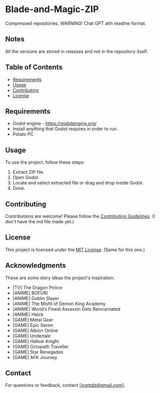 # Blade-and-Magic-ZIP
Compressed repositories. WARNING! Chat GPT ahh readme format.

## Notes
All the versions are stored in releases and not in the repository itself.

## Table of Contents
- [Requirements](#requirements)
- [Usage](#usage)
- [Contributing](#contributing)
- [License](#license)

## Requirements
- Godot engine - https://godotengine.org/
- Install anything that Godot requires in order to run.
- Potato PC

## Usage
To use the project, follow these steps:
1. Extract ZIP file.
2. Open Godot.
3. Locate and select extracted file or drag and drop inside Godot.
4. Done.

## Contributing
Contributions are welcome! Please follow the [Contributing Guidelines](CONTRIBUTING.md). (I don't have the md file made yet.)

## License
This project is licensed under the [MIT License](LICENSE). (Same for this one.)

## Acknowledgments
These are some story ideas the project's inspiration.
- [TV] The Dragon Prince
- [ANIME] BOFURI
- [ANIME] Goblin Slayer
- [ANIME] The Misfit of Demon King Academy
- [ANIME] World’s Finest Assassin Gets Reincarnated
- [ANIME] Helck
- [GAME] Metal Gear
- [GAME] Epic Seven
- [GAME] Albion Online
- [GAME] Undertale
- [GAME] Hallow Knight
- [GAME] Octopath Traveller
- [GAME] Star Renegades
- [GAME] AFK Journey

## Contact
For questions or feedback, contact [jcgmdz@gmail.com].
